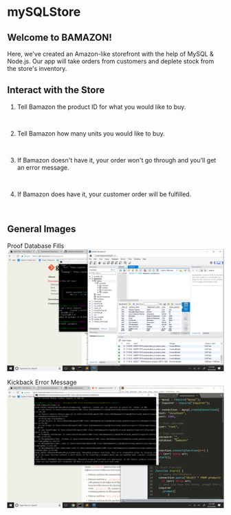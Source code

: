 # mySQLStore

## Welcome to BAMAZON!

Here, we've created an Amazon-like storefront with the help of MySQL & Node.js. Our app will take orders from customers and deplete stock from the store's inventory. 

## Interact with the Store

1. Tell Bamazon the product ID for what you would like to buy.

<img here>

2. Tell Bamazon how many units you would like to buy.

<img here>

3. If Bamazon doesn't have it, your order won't go through and you'll get an error message.

<img here>

4. If Bamazon does have it, your customer order will be fulfilled.

<img here>

## General Images

Proof Database Fills
![mySQL Database](/images/mySQL_Database.png)

Kickback Error Message
![Node Error](/images/Node_error.png)